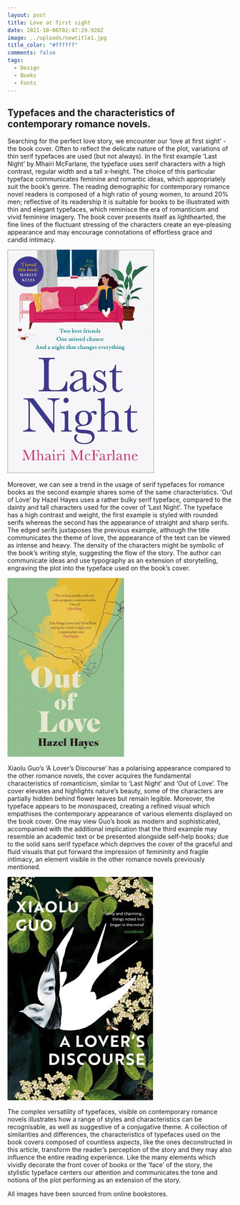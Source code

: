 ```yaml
---
layout: post
title: Love at first sight
date: 2021-10-06T02:47:29.928Z
image: ../uploads/newtitle1.jpg
title_color: "#ffffff"
comments: false
tags:
  - Design
  - Books
  - Fonts
---
```

## **Typefaces and the characteristics of contemporary romance novels.**

Searching for the perfect love story, we encounter our ‘love at first sight’ - the book cover. Often to reflect the delicate nature of the plot, variations of thin serif typefaces are used (but not always). In the first example ‘Last Night’ by Mhairi McFarlane, the typeface uses serif characters with a high contrast, regular width and a tall x-height. The choice of this particular typeface communicates feminine and romantic ideas, which appropriately suit the book’s genre. The reading demographic for contemporary romance novel readers is composed of a high ratio of young women, to around 20% men; reflective of its readership it is suitable for books to be illustrated with thin and elegant typefaces, which reminisce the era of romanticism and vivid feminine imagery. The book cover presents itself as lighthearted, the fine lines of the fluctuant stressing of the characters create an eye-pleasing appearance and may encourage connotations of effortless grace and candid intimacy.

!['Last Night' Mhairi McFarlane](../uploads/last-night-mhairi-mcfarlane-cover.jpg "'Last Night' Mhairi McFarlane")

Moreover, we can see a trend in the usage of serif typefaces for romance books as the second example shares some of the same characteristics. ‘Out of Love’ by Hazel Hayes uses a rather bulky serif typeface, compared to the dainty and tall characters used for the cover of ‘Last Night’. The typeface has a high contrast and weight, the first example is styled with rounded serifs whereas the second has the appearance of straight and sharp serifs. The edged serifs juxtaposes the previous example, although the title communicates the theme of love, the appearance of the text can be viewed as intense and heavy. The density of the characters might be symbolic of the book’s writing style, suggesting the flow of the story. The author can communicate ideas and use typography as an extension of storytelling, engraving the plot into the typeface used on the book’s cover. 

!['Out of Love' Hazel Hayes](../uploads/out-of-love-hazel-hayes-cover.jpg "'Out of Love' Hazel Hayes")

Xiaolu Guo’s ‘A Lover’s Discourse’ has a polarising appearance compared to the other romance novels, the cover acquires the fundamental characteristics of romanticism, similar to ‘Last Night’ and ‘Out of Love’. The cover elevates and highlights nature’s beauty, some of the characters are partially hidden behind flower leaves but remain legible. Moreover, the typeface appears to be monospaced, creating a refined visual which empathises the contemporary appearance of various elements displayed on the book cover. One may view Guo’s book as modern and sophisticated, accompanied with the additional implication that the third example may resemble an academic text or be presented alongside self-help books; due to the solid sans serif typeface which deprives the cover of the graceful and fluid visuals that put forward the impression of femininity and fragile intimacy, an element visible in the other romance novels previously mentioned.

![‘A Lover’s Discourse’ Xiaolu Guo](../uploads/a-lover-s-discourse-xiaolu-guo-cover.jpg "‘A Lover’s Discourse’ Xiaolu Guo")

The complex versatility of typefaces, visible on contemporary romance novels illustrates how a range of styles and characteristics can be recognisable, as well as suggestive of a conjugative theme. A collection of similarities and differences, the characteristics of typefaces used on the book covers composed of countless aspects, like the ones deconstructed in this article, transform the reader’s perception of the story and they may also influence the entire reading experience. Like the many elements which vividly decorate the front cover of books or the ‘face’ of the story, the stylistic typeface centers our attention and communicates the tone and notions of the plot performing as an extension of the story.

All images have been sourced from online bookstores.